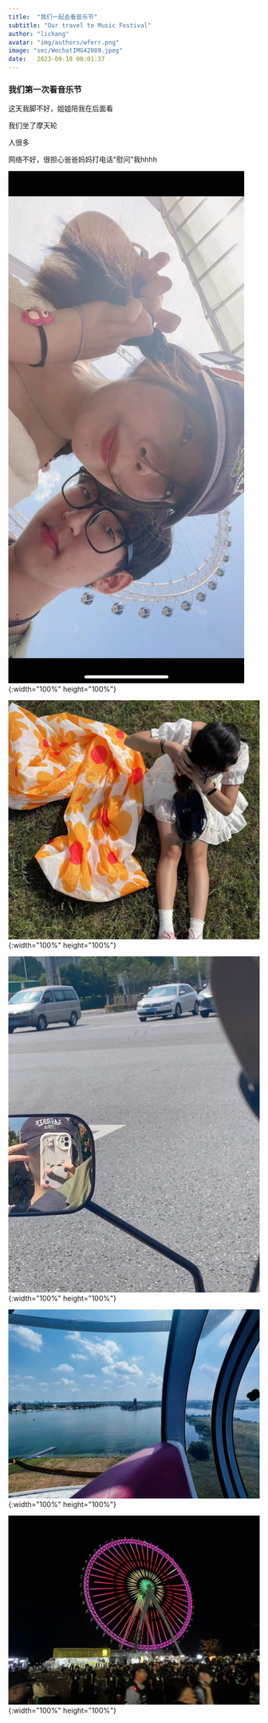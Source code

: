 ```yaml
---
title:  "我们一起去看音乐节"
subtitle: "Our travel to Music Festival"
author: "lichang"
avatar: "img/authors/wferr.png"
image: "sec/WechatIMG42089.jpeg"
date:   2023-09-18 00:01:37
---
```


### 我们第一次看音乐节

这天我脚不好，姐姐陪我在后面看

我们坐了摩天轮

人很多

网络不好，很担心爸爸妈妈打电话"慰问"我hhhh

![](../sec/WechatIMG42086.jpeg){:width="100%" height="100%"}

![](../sec/WechatIMG42087.jpeg){:width="100%" height="100%"}

![](../sec/WechatIMG42089.jpeg){:width="100%" height="100%"}

![](../sec/WechatIMG592.jpeg){:width="100%" height="100%"}

![](../sec/WechatIMG593.jpeg){:width="100%" height="100%"}

